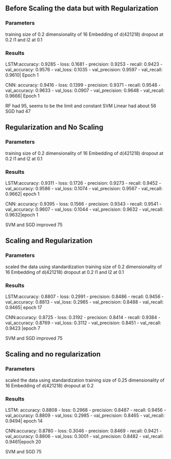 ## Before Scaling the data but with Regularization
### Parameters
training size of 0.2
dimensionality of 16
Embedding of d(421218)
dropout at 0.2
l1 and l2 at 0.1

### Results
LSTM:accuracy: 0.9285 - loss: 0.1681 - precision: 0.9253 - recall: 0.9423 - val_accuracy: 0.9576 - val_loss: 0.1035 - val_precision: 0.9597 - val_recall: 0.9610| Epoch 1

CNN: accuracy: 0.9416 - loss: 0.1399 - precision: 0.9371 - recall: 0.9548 - val_accuracy: 0.9633 - val_loss: 0.0907 - val_precision: 0.9648 - val_recall: 0.9666| Epoch 1

RF had 95, seems to be the limit and constant 
SVM Linear had about 56
SGD had 47

## Regularization and No Scaling
### Parameters
training size of 0.2
dimensionality of 16
Embedding of d(421218)
dropout at 0.2
l1 and l2 at 0.1

### Results
LSTM:accuracy: 0.9311 - loss: 0.1726 - precision: 0.9273 - recall: 0.9452 - val_accuracy: 0.9586 - val_loss: 0.1074 - val_precision: 0.9567 - val_recall: 0.9662| epoch 1

CNN: accuracy: 0.9395 - loss: 0.1566 - precision: 0.9343 - recall: 0.9541 - val_accuracy: 0.9607 - val_loss: 0.1044 - val_precision: 0.9632 - val_recall: 0.9632|epoch 1

SVM and SGD improved 75 

## Scaling and Regularization
### Parameters
scaled the data using standardization
training size of 0.2
dimensionality of 16
Embedding of d(421218)
dropout at 0.2
l1 and l2 at 0.1

### Results
LSTM:accuracy: 0.8807 - loss: 0.2991 - precision: 0.8486 - recall: 0.9456 - val_accuracy: 0.8813 - val_loss: 0.2985 - val_precision: 0.8488 - val_recall: 0.9465| epoch 17

CNN:accuracy: 0.8725 - loss: 0.3192 - precision: 0.8414 - recall: 0.9384 - val_accuracy: 0.8769 - val_loss: 0.3112 - val_precision: 0.8451 - val_recall: 0.9423 |epoch 7 

SVM and SGD improved 75 


## Scaling and no regularization
### Parameters
scaled the data using standardization
training size of 0.25
dimensionality of 16
Embedding of d(421218)
dropout at 0.2

### Results
LSTM: accuracy: 0.8808 - loss: 0.2968 - precision: 0.8487 - recall: 0.9456 - val_accuracy: 0.8809 - val_loss: 0.2985 - val_precision: 0.8465 - val_recall: 0.9494| epoch 14 

CNN:accuracy: 0.8780 - loss: 0.3046 - precision: 0.8469 - recall: 0.9421 - val_accuracy: 0.8806 - val_loss: 0.3001 - val_precision: 0.8482 - val_recall: 0.9461|epoch 20

SVM and SGD 75

